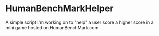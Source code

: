 # HumanBenchMarkHelper
A simple script I'm working on to "help" a user score a higher score in a mini game hosted on HumanBenchMark.com
